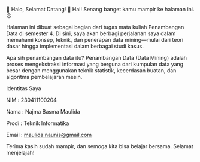 🌟 Halo, Selamat Datang! 🌟
Hai! Senang banget kamu mampir ke halaman ini. 😆

Halaman ini dibuat sebagai bagian dari tugas mata kuliah Penambangan Data di semester 4. Di sini, saya akan berbagi perjalanan saya dalam memahami konsep, teknik, dan penerapan data mining—mulai dari teori dasar hingga implementasi dalam berbagai studi kasus.

Apa sih penambangan data itu? Penambangan Data (Data Mining) adalah proses mengekstraksi informasi yang berguna dari kumpulan data yang besar dengan menggunakan teknik statistik, kecerdasan buatan, dan algoritma pembelajaran mesin.

Identitas Saya

NIM : 230411100204 

Nama : Najma Basma Maulida 

Prodi : Teknik Informatika 

Email : maulida.naunis@gmail.com

Terima kasih sudah mampir, dan semoga kita bisa belajar bersama. Selamat menjelajah!